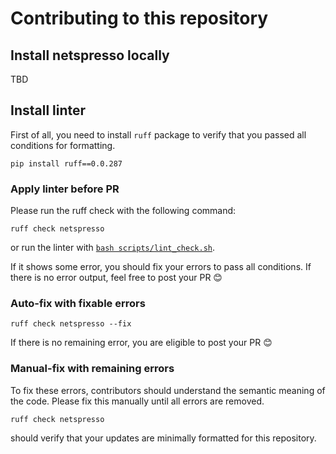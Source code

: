# Contributing to this repository

## Install netspresso locally

TBD

## Install linter

First of all, you need to install `ruff` package to verify that you passed all conditions for formatting.

```
pip install ruff==0.0.287
```

### Apply linter before PR

Please run the ruff check with the following command:

```
ruff check netspresso
```

or run the linter with [`bash scripts/lint_check.sh`](./scripts/lint_check.sh).

If it shows some error, you should fix your errors to pass all conditions.
If there is no error output, feel free to post your PR 😊

### Auto-fix with fixable errors

```
ruff check netspresso --fix
```

If there is no remaining error, you are eligible to post your PR 😊

### Manual-fix with remaining errors

To fix these errors, contributors should understand the semantic meaning of the code. Please fix this manually until all errors are removed.

```
ruff check netspresso
```

should verify that your updates are minimally formatted for this repository.